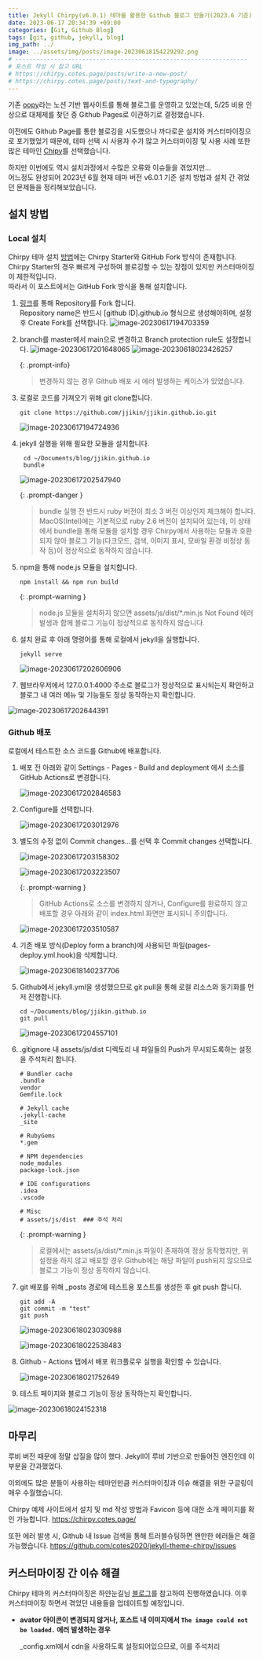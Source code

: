 ```yaml
---
title: Jekyll Chirpy(v6.0.1) 테마를 활용한 Github 블로그 만들기(2023.6 기준)
date: 2023-06-17 20:34:39 +09:00
categories: [Git, Github Blog]
tags: [git, github, jekyll, blog]
img_path: ../
image: ../assets/img/posts/image-20230618154229292.png
# ------------------------------------------------------------------
# 포스트 작성 시 참고 URL
# https://chirpy.cotes.page/posts/write-a-new-post/
# https://chirpy.cotes.page/posts/text-and-typography/
---
```


기존 [oopy](https://www.oopy.io/)라는 노션 기반 웹사이트를 통해 블로그를 운영하고 있었는데, 5/25 비용 인상으로 대체제를 찾던 중 Github Pages로 이관하기로 결정했습니다.

이전에도 Github Page를 통한 블로깅을 시도했으나 까다로운 설치와 커스터마이징으로 포기했었기 때문에, 테마 선택 시 사용자 수가 많고 커스터마이징 및 사용 사례 또한 많은 테마인 [Chipy](https://github.com/cotes2020/jekyll-theme-chirpy)를 선택했습니다.

하지만 이번에도 역시 설치과정에서 수많은 오류와 이슈들을 겪었지만...  
어느정도 완성되어 2023년 6월 현재 테마 버전 v6.0.1 기준 설치 방법과 설치 간 겪었던 문제들을 정리해보았습니다.  

  

  



## 설치 방법

### Local 설치

Chirpy 테마 설치 [방법](https://chirpy.cotes.page/posts/getting-started/)에는 Chirpy Starter와 GitHub Fork 방식이 존재합니다.
Chirpy Starter의 경우 빠르게 구성하여 블로깅할 수 있는 장점이 있지만 커스터마이징이 제한적입니다.<br>따라서 이 포스트에서는 GitHub Fork 방식을 통해 설치합니다.    

1. [링크](https://github.com/cotes2020/jekyll-theme-chirpy/fork)를 통해 Repository를 Fork 합니다.<br>Repository name은 반드시 [github ID].github.io 형식으로 생성해야하며, 설정 후 Create Fork를 선택합니다.
   ![image-20230617194703359](../assets/img/posts/image-20230617194703359.png)

   

2. branch를 master에서 main으로 변경하고 Branch protection rule도 설정합니다.
   ![image-20230617201648065](../assets/img/posts/image-20230617201648065.png)
   ![image-20230618023426257](../assets/img/posts/image-20230618023426257.png)

   {: .prompt-info}

   >  변경하지 않는 경우 Github 배포 시 에러 발생하는 케이스가 있었습니다.

   

3. 로컬로 코드를 가져오기 위해 git clone합니다.

   ```shell
   git clone https://github.com/jjikin/jjikin.github.io.git
   ```

   ![image-20230617194724936](../assets/img/posts/image-20230617194724936.png)

   

4. jekyll 실행을 위해 필요한 모듈을 설치합니다.

   ```shell
    cd ~/Documents/blog/jjikin.github.io
    bundle
   ```

   ![image-20230617202547940](../assets/img/posts/image-20230617202547940.png)

   {: .prompt-danger }

   > bundle 실행 전 반드시 ruby 버전이 최소 3 버전 이상인지 체크해야 합니다.  
   > MacOS(Intel)에는 기본적으로 ruby 2.6 버전이 설치되어 있는데, 이 상태에서 bundle을 통해 모듈을 설치할 경우 Chirpy에서 사용하는 모듈과 호환되지 않아 블로그 기능(다크모드, 검색, 이미지 표시, 모바일 환경 비정상 동작 등)이 정상적으로 동작하지 않습니다.

   

5. npm을 통해 node.js 모듈을 설치합니다.

   ```shell
   npm install && npm run build
   ```

   {: .prompt-warning }

   > node.js 모듈을 설치하지 않으면 assets/js/dist/*.min.js Not Found 에러 발생과 함께 블로그 기능이 정상적으로 동작하지 않습니다.

   

6. 설치 완료 후 아래 명령어를 통해 로컬에서 jekyll을 실행합니다.
   ```shell
   jekyll serve
   ```

   ![image-20230617202606906](../assets/img/posts/image-20230617202606906.png)

   

7. 웹브라우저에서 127.0.0.1:4000 주소로 블로그가 정상적으로 표시되는지 확인하고 블로그 내 여러 메뉴 및 기능들도 정상 동작하는지 확인합니다. 

![image-20230617202644391](../assets/img/posts/image-20230617202644391.png)

  

  



### Github 배포

로컬에서 테스트한 소스 코드를 Github에 배포합니다.

1. 배포 전 아래와 같이 Settings - Pages - Build and deployment 에서 소스를 GitHub Actions로 변경합니다.

   ![image-20230617202846583](../assets/img/posts/image-20230617202846583.png)

   

2. Configure를 선택합니다.

   ![image-20230617203012976](../assets/img/posts/image-20230617203012976.png)

   

3. 별도의 수정 없이 Commit changes...를 선택 후 Commit changes 선택합니다.

   ![image-20230617203158302](../assets/img/posts/image-20230617203158302.png)

   ![image-20230617203223507](../assets/img/posts/image-20230617203223507.png)

   {: .prompt-warning }

   > GitHub Actions로 소스를 변경하지 않거나, Configure를 완료하지 않고 배포할 경우 아래와 같이 index.html 화면만 표시되니 주의합니다.

   ![image-20230617203510587](../assets/img/posts/image-20230617203510587.png)

   

4. 기존 배포 방식(Deploy form a branch)에 사용되던 파일(pages-deploy.yml.hook)을 삭제합니다.

   ![image-20230618140237706](../assets/img/posts/image-20230618140237706.png)

   

5. Github에서 jekyll.yml을 생성했으므로 git pull을 통해 로컬 리소스와 동기화를 먼저 진행합니다.

   ```shell
   cd ~/Documents/blog/jjikin.github.io
   git pull
   ```

   ![image-20230617204557101](../assets/img/posts/image-20230617204557101.png)

   

6. .gitignore 내 assets/js/dist 디렉토리 내 파일들의 Push가 무시되도록하는 설정을 주석처리 합니다.

   ```shell
   # Bundler cache
   .bundle
   vendor
   Gemfile.lock
   
   # Jekyll cache
   .jekyll-cache
   _site
   
   # RubyGems
   *.gem
   
   # NPM dependencies
   node_modules
   package-lock.json
   
   # IDE configurations
   .idea
   .vscode
   
   # Misc
   # assets/js/dist  ### 주석 처리
   ```

   {: .prompt-warning }

   > 로컬에서는 assets/js/dist/*.min.js 파일이 존재하여 정상 동작했지만, 위 설정을 하지 않고 배포할 경우 Github에는 해당 파일이 push되지 않으므로 블로그 기능이 정상 동작하지 않습니다.

   

7. git 배포를 위해 _posts 경로에 테스트용 포스트를 생성한 후 git push 합니다.

   ```shell
   git add -A
   git commit -m "test"
   git push
   ```

   ![image-20230618023030988](../assets/img/posts/image-20230618023030988.png)

   ![image-20230618022538483](../assets/img/posts/image-20230618022538483.png)

   

8. Github - Actions 탭에서 배포 워크플로우 실행을 확인할 수 있습니다.

   ![image-20230618021752649](../assets/img/posts/image-20230618021752649.png)

   

9. 테스트 페이지와 블로그 기능이 정상 동작하는지 확인합니다.

![image-20230618024152318](../assets/img/posts/image-20230618024152318.png)





## 마무리

루비 버전 때문에 정말 삽질을 많이 했다. Jekyll이 루비 기반으로 만들어진 엔진인데 이 부분을 간과했었다.

이외에도 많은 분들이 사용하는 테마인만큼 커스터마이징과 이슈 해결을 위한 구글링이 매우 수월했습니다.

Chirpy 예제 사이트에서 설치 및 md 작성 방법과 Favicon 등에 대한 소개 페이지를 확인 가능합니다.
https://chirpy.cotes.page/

또한 에러 발생 시, Github 내 Issue 검색을 통해 트러블슈팅하면 왠만한 에러들은 해결 가능했습니다.
https://github.com/cotes2020/jekyll-theme-chirpy/issues





## 커스터마이징 간 이슈 해결

Chirpy 테마의 커스터마이징은 하얀눈길님 [블로그](https://www.irgroup.org/categories/chirpy/)를 참고하여 진행하였습니다. 이후 커스터마이징 하면서 겪었던 내용들을 업데이트할 예정입니다.



- **avator 아이콘이 변경되지 않거나, 포스트 내 이미지에서 `The image could not be loaded.`  에러 발생하는 경우**

  _config.xml에서 cdn을 사용하도록 설정되어있으므로, 이를 주석처리